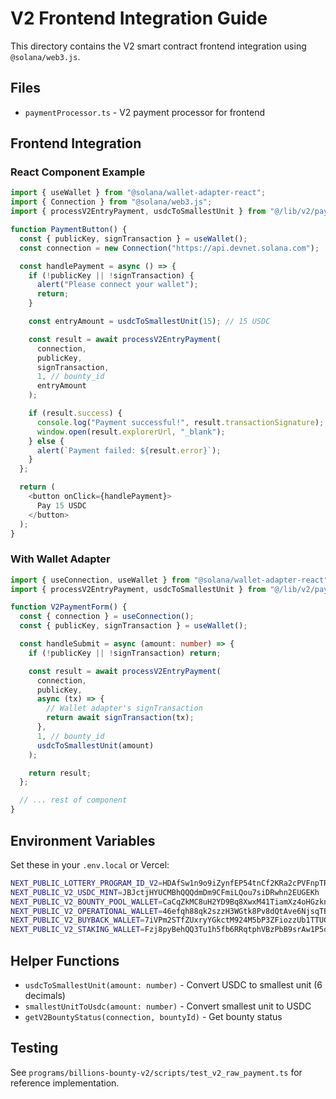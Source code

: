 # V2 Frontend Integration Guide

This directory contains the V2 smart contract frontend integration using `@solana/web3.js`.

## Files

- `paymentProcessor.ts` - V2 payment processor for frontend

## Frontend Integration

### React Component Example

```typescript
import { useWallet } from "@solana/wallet-adapter-react";
import { Connection } from "@solana/web3.js";
import { processV2EntryPayment, usdcToSmallestUnit } from "@/lib/v2/paymentProcessor";

function PaymentButton() {
  const { publicKey, signTransaction } = useWallet();
  const connection = new Connection("https://api.devnet.solana.com");

  const handlePayment = async () => {
    if (!publicKey || !signTransaction) {
      alert("Please connect your wallet");
      return;
    }

    const entryAmount = usdcToSmallestUnit(15); // 15 USDC

    const result = await processV2EntryPayment(
      connection,
      publicKey,
      signTransaction,
      1, // bounty_id
      entryAmount
    );

    if (result.success) {
      console.log("Payment successful!", result.transactionSignature);
      window.open(result.explorerUrl, "_blank");
    } else {
      alert(`Payment failed: ${result.error}`);
    }
  };

  return (
    <button onClick={handlePayment}>
      Pay 15 USDC
    </button>
  );
}
```

### With Wallet Adapter

```typescript
import { useConnection, useWallet } from "@solana/wallet-adapter-react";
import { processV2EntryPayment, usdcToSmallestUnit } from "@/lib/v2/paymentProcessor";

function V2PaymentForm() {
  const { connection } = useConnection();
  const { publicKey, signTransaction } = useWallet();

  const handleSubmit = async (amount: number) => {
    if (!publicKey || !signTransaction) return;

    const result = await processV2EntryPayment(
      connection,
      publicKey,
      async (tx) => {
        // Wallet adapter's signTransaction
        return await signTransaction(tx);
      },
      1, // bounty_id
      usdcToSmallestUnit(amount)
    );

    return result;
  };

  // ... rest of component
}
```

## Environment Variables

Set these in your `.env.local` or Vercel:

```bash
NEXT_PUBLIC_LOTTERY_PROGRAM_ID_V2=HDAfSw1n9o9iZynfEP54tnCf2KRa2cPVFnpTRFtM7Cfm
NEXT_PUBLIC_V2_USDC_MINT=JBJctjHYUCMBhQQQdmDm9CFmiLQou7siDRwhn2EUGEKh
NEXT_PUBLIC_V2_BOUNTY_POOL_WALLET=CaCqZkMC8uH2YD9Bq8XwxM41TiamXz4oHGzknmP6TAQF
NEXT_PUBLIC_V2_OPERATIONAL_WALLET=46efqh88qk2szzH3WGtk8Pv8dQtAve6NjsqTB9dtoR2D
NEXT_PUBLIC_V2_BUYBACK_WALLET=7iVPm2STfZUxryYGkctM924M5bP3ZFiozzUb1TTUGjya
NEXT_PUBLIC_V2_STAKING_WALLET=Fzj8pyBehQQ3Tu1h5fb6RRqtphVBzPbB9srAw1P5q6WX
```

## Helper Functions

- `usdcToSmallestUnit(amount: number)` - Convert USDC to smallest unit (6 decimals)
- `smallestUnitToUsdc(amount: number)` - Convert smallest unit to USDC
- `getV2BountyStatus(connection, bountyId)` - Get bounty status

## Testing

See `programs/billions-bounty-v2/scripts/test_v2_raw_payment.ts` for reference implementation.



